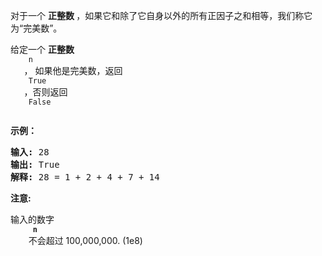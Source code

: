 <html>
 <body>
  <p>
   对于一个
   <strong>
    正整数
   </strong>
   ，如果它和除了它自身以外的所有正因子之和相等，我们称它为“完美数”。
  </p>
  <p>
   给定一个
   <strong>
    正整数
   </strong>
   <code>
    n
   </code>
   ， 如果他是完美数，返回
   <code>
    True
   </code>
   ，否则返回
   <code>
    False
   </code>
  </p>
  <p>
  </p>
  <p>
   <strong>
    示例：
   </strong>
  </p>
  <pre>
<strong>输入:</strong> 28
<strong>输出:</strong> True
<strong>解释:</strong> 28 = 1 + 2 + 4 + 7 + 14
</pre>
  <p>
  </p>
  <p>
   <strong>
    注意:
   </strong>
  </p>
  <p>
   输入的数字
   <strong>
    <code>
     n
    </code>
   </strong>
   不会超过 100,000,000. (1e8)
  </p>
 </body>
</html>